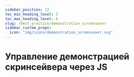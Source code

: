 ```yaml
---
sidebar_position: 13
toc_min_heading_level: 3
toc_max_heading_level: 6
slug: /best_practice/demonstration_screensaver
sidebar_custom_props:
  icon: "img/icons/demonstration_screensaver.svg"
---
```


# Управление демонстрацией скринсейвера через JS